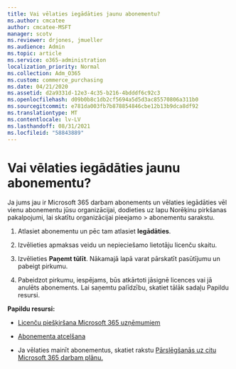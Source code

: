```yaml
---
title: Vai vēlaties iegādāties jaunu abonementu?
ms.author: cmcatee
author: cmcatee-MSFT
manager: scotv
ms.reviewer: drjones, jmueller
ms.audience: Admin
ms.topic: article
ms.service: o365-administration
localization_priority: Normal
ms.collection: Adm_O365
ms.custom: commerce_purchasing
ms.date: 04/21/2020
ms.assetid: d2a9331d-12e3-4c35-b216-4bdddf6c92c3
ms.openlocfilehash: d09b0b8c1db2cf5694a5d5d3ac85570806a311b0
ms.sourcegitcommit: e781da003fb7b878854846cbe12b13b9dca8df92
ms.translationtype: MT
ms.contentlocale: lv-LV
ms.lasthandoff: 08/31/2021
ms.locfileid: "58843889"
---
```

# <a name="looking-to-buy-a-new-subscription"></a>Vai vēlaties iegādāties jaunu abonementu?

Ja jums jau ir Microsoft 365 darbam abonements un vēlaties iegādāties vēl vienu abonementu  jūsu organizācijai, dodieties uz lapu Norēķinu pirkšanas pakalpojumi, lai skatītu organizācijai pieejamo \> [](https://go.microsoft.com/fwlink/p/?linkid=868433) abonementu sarakstu.
 
1. Atlasiet abonementu un pēc tam atlasiet **Iegādāties**.

2. Izvēlieties apmaksas veidu un nepieciešamo lietotāju licenču skaitu.

3. Izvēlieties **Paņemt tūlīt**. Nākamajā lapā varat pārskatīt pasūtījumu un pabeigt pirkumu.

4. Pabeidzot pirkumu, iespējams, būs atkārtoti jāsignē licences vai jā anulēts abonements. Lai saņemtu palīdzību, skatiet tālāk sadaļu Papildu resursi.

 **Papildu resursi:**
  
- [Licenču piešķiršana Microsoft 365 uzņēmumiem](https://docs.microsoft.com/microsoft-365/admin/add-users/add-users)
    
- [Abonementa atcelšana](https://docs.microsoft.com/microsoft-365/commerce/subscriptions/cancel-your-subscription)
    
- Ja vēlaties mainīt abonementus, skatiet rakstu [Pārslēgšanās uz citu Microsoft 365 darbam plānu.](https://docs.microsoft.com/microsoft-365/commerce/subscriptions/switch-to-a-different-plan)